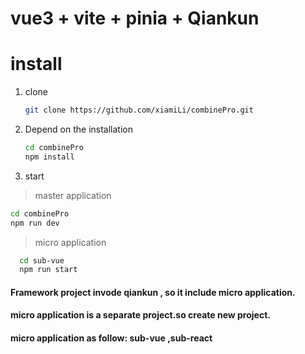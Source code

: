 
# vue3 + vite + pinia + Qiankun

# install
1. clone

   ```bash
   git clone https://github.com/xiamiLi/combinePro.git
   ```

2. Depend on the installation

   ```bash
   cd combinePro
   npm install
   ```

3. start

> master application 
   ```bash
   cd combinePro
   npm run dev
   ```
> micro application 
 ```bash
   cd sub-vue
   npm run start
   ```


#### Framework project invode qiankun , so it include micro application.
#### micro application is a separate project.so create new project.
#### micro application as follow: sub-vue ,sub-react
